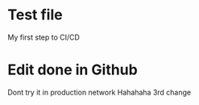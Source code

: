 # Test file
My first step to CI/CD
# Edit done in Github
Dont try it in production network
Hahahaha
3rd change
